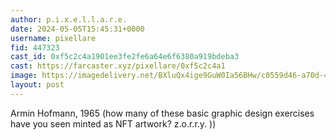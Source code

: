 ```yaml
---
author: p.i.x.e.l.l.a.r.e.
date: 2024-05-05T15:45:31+0000
username: pixellare
fid: 447323
cast_id: 0xf5c2c4a1901ee3fe2fe6a64e6f6380a919bdeba3
cast: https://farcaster.xyz/pixellare/0xf5c2c4a1
image: https://imagedelivery.net/BXluQx4ige9GuW0Ia56BHw/c0559d46-a70d-47f8-9e6e-c44dfc563a00/original
layout: post
---
```


Armin Hofmann, 1965
(how many of these basic graphic design exercises have you seen minted as NFT artwork? z.o.r.r.y. ))

<img src='https://imagedelivery.net/BXluQx4ige9GuW0Ia56BHw/c0559d46-a70d-47f8-9e6e-c44dfc563a00/original' alt='' referrerpolicy='no-referrer'/>
<img src='https://imagedelivery.net/BXluQx4ige9GuW0Ia56BHw/c2f38cf7-829e-4245-20fd-60d3a7ed5a00/original' alt='' referrerpolicy='no-referrer'/>
